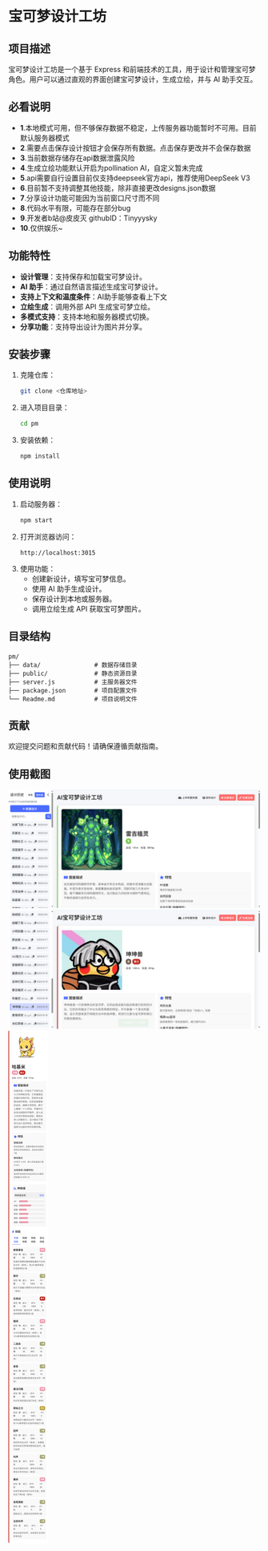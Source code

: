 # 宝可梦设计工坊

## 项目描述
宝可梦设计工坊是一个基于 Express 和前端技术的工具，用于设计和管理宝可梦角色。用户可以通过直观的界面创建宝可梦设计，生成立绘，并与 AI 助手交互。


## 必看说明
- **1**.本地模式可用，但不够保存数据不稳定，上传服务器功能暂时不可用。目前默认服务器模式
- **2**.需要点击保存设计按钮才会保存所有数据。点击保存更改并不会保存数据
- **3**.当前数据存储存在api数据泄露风险
- **4**.生成立绘功能默认开启为pollination AI，自定义暂未完成
- **5**.api需要自行设置目前仅支持deepseek官方api，推荐使用DeepSeek V3
- **6**.目前暂不支持调整其他技能，除非直接更改designs.json数据
- **7**.分享设计功能可能因为当前窗口尺寸而不同
- **8**.代码水平有限，可能存在部分bug
- **9**.开发者b站@皮皮灭 githubID：Tinyyysky
- **10**.仅供娱乐~

## 功能特性
- **设计管理**：支持保存和加载宝可梦设计。
- **AI 助手**：通过自然语言描述生成宝可梦设计。
- **支持上下文和温度条件**：AI助手能够查看上下文
- **立绘生成**：调用外部 API 生成宝可梦立绘。
- **多模式支持**：支持本地和服务器模式切换。
- **分享功能**：支持导出设计为图片并分享。

## 安装步骤
1. 克隆仓库：
   ```bash
   git clone <仓库地址>
   ```
2. 进入项目目录：
   ```bash
   cd pm
   ```
3. 安装依赖：
   ```bash
   npm install
   ```

## 使用说明
1. 启动服务器：
   ```bash
   npm start
   ```
2. 打开浏览器访问：
   ```
   http://localhost:3015
   ```
3. 使用功能：
   - 创建新设计，填写宝可梦信息。
   - 使用 AI 助手生成设计。
   - 保存设计到本地或服务器。
   - 调用立绘生成 API 获取宝可梦图片。

## 目录结构
```
pm/
├── data/               # 数据存储目录
├── public/             # 静态资源目录
├── server.js           # 主服务器文件
├── package.json        # 项目配置文件
└── Readme.md           # 项目说明文件
```

## 贡献
欢迎提交问题和贡献代码！请确保遵循贡献指南。

## 使用截图
![图1](/public/images/示例1.png)
![图2](/public/images/示例2.png)
![分享](/public/images/哈基米.png)